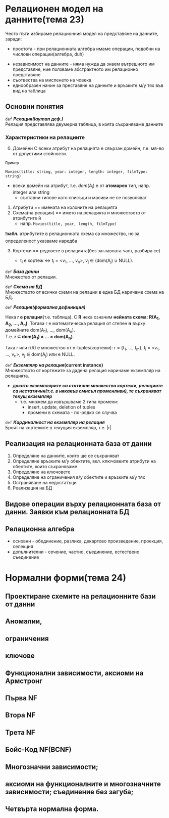 # Релационен модел на данните(тема 23)

Често пъти избираме релационния модел на представяне на данните, заради:

- простота - при релационната алгебра имаме операции, подобни на числови операции(алгебра, duh)

* независимост на данните - няма нужда да знаем вътрешното им представяне, ние ползваме абстрактното им релационно представяне
* съотвества на мисленето на човека
* еднообразен начин за преставяне на данните и връзките м/у тях във вид на таблица

## Основни понятия

`def` **_Релация(layman деф.)_**  
Релация представлява двумерна таблица, в коята съхраняваме данните

### Характеристики на релациите

0. Домейни
   С всеки атрибут на релацията е свързан домейн, т.е. мв-во от допустими стойности.

`Пример`

```
Movies(title: string, year: integer, length: integer, filmType: string)
```

- всеки домейн на атрибут, т.е. $dom(A_i)$ е от **атомарен** тип, напр. integer или string
  - съставни типове като списъци и масиви не се позволяват

1. Атрибути == имената на колоните на релацията
2. Схемa(на релация) == името на релацията и множеството от атрибутите ѝ
   - напр. `Movies(title, year, length, filmType)`

❗**забл.** атрибутите в релационната схема са множество, но за определеност указваме наредба

3. Кортежи == редовете в релацията(без заглавната част, разбира се)

   - t<sub>i</sub> е кортеж $\iff$ t<sub>i</sub> = <v<sub>1</sub>, ..., v<sub>n</sub>>,
     v<sub>j</sub> $\in$ (dom(A<sub>j</sub>) $\cup$ NULL).

`def` **_База данни_**  
Множество от релации.

`def` **_Схема на БД_**  
Множеството от всички схеми на релации в една БД наричаме схема на БД.

`def` **_Релация(формална дефиниция)_**

Нека **r е релация**(т.е. таблица). С **R** нека означим **нейната схема: R(A<sub>1</sub>, A<sub>2</sub>, ..., A<sub>n</sub>)**. Тогава r е математическа релация от степен **n** върху домейните dom(A<sub>1</sub>), ..., dom(A<sub>n</sub>).  
T.e. **r $\subset$ dom(A<sub>1</sub>) $\times$ ... $\times$ dom(A<sub>n</sub>)**.

Така r или r(R) е множество от n-tuples(кортежи):
r = {t<sub>1</sub>, ..., t<sub>m</sub>},
t<sub>i</sub> = <v<sub>1</sub>, ..., v<sub>n</sub>>,
v<sub>j</sub> $\in$ dom(A<sub>j</sub>) или е NULL.

`def` **_Екземпляр на релация_(current instance)**  
Множеството от кортежите за дадена релация наричаме екземпляр на релацията.

- **_докато екземплярите са статични множества кортежи, релациите са нестатични(т.е. в някакъв смисъл променливи), те съхраняват текущ екземпляр_**
  - т.е. множем да извършваме 2 типа промени:
    - insert, update, deletion of tuples
    - промени в схемата - по-рядко се случва

`def` **_Кардиналност на екземпляр на релация_**  
Броят на кортежите в текущия екземпляр, т.е. |r|

## Реализация на релационната база от данни

1. Определяне на данните, които ще се съхраняват
2. Определяне връзките м/у обектите, вкл. ключовеите атрибути на обектите, които съхраняваме
3. Определяне на ключовете
4. Определяне на ограничения в/у обектите и връзките м/у тях
5. Остраняване на недостатъци
6. Реализация на БД

## Видове операции върху релационната база от данни. Заявки към релационната БД

## Релационна алгебра

- основни - обединение, разлика, декартово произведение, проекция, селекция
- допълнителни - сечение, частно, съединение, естествено съединение

# Нормални форми(тема 24)

## Проектиране схемите на релационните бази от данни

## Аномалии,

## ограничения

## ключове

## Функционални зависимости, аксиоми на Армстронг

## Първа NF

## Втора NF

## Трета NF

## Бойс-Код NF(BCNF)

## Многозначни зависимости;

## аксиоми на функционалните и многозначните зависимости; съединение без загуба;

## Четвърта нормална форма.
